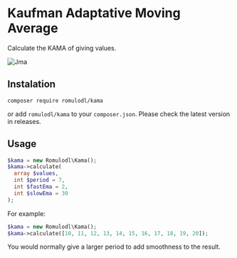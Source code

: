 # Kaufman Adaptative Moving Average

Calculate the KAMA of giving values.

![Jma](https://github.com/romulodl/kama/workflows/Kama/badge.svg)

## Instalation

```
composer require romulodl/kama
```

or add `romulodl/kama` to your `composer.json`. Please check the latest version in releases.

## Usage

```php
$kama = new Romulodl\Kama();
$kama->calculate(
  array $values,
  int $period = 7,
  int $fastEma = 2,
  int $slowEma = 30
);
```

For example:
```php
$kama = new Romulodl\Kama();
$kama->calculate([10, 11, 12, 13, 14, 15, 16, 17, 18, 19, 20]);
```

You would normally give a larger period to add smoothness to the result.

